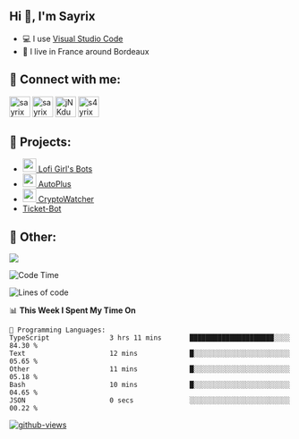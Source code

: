 ## Hi 👋, I'm Sayrix

- 💻 I use [Visual Studio Code](https://code.visualstudio.com/)
- 🥖 I live in France around Bordeaux

## 🔗 Connect with me:
<p align="left">
<a href="https://twitter.com/Sayrix_"><img src="https://i.imgur.com/zVwbWwf.png" alt="sayrix" width="37" height="37" /></a> 
<a href="https://www.youtube.com/c/sayrix"><img src="https://i.imgur.com/qZBU7AO.png" alt="sayrix" width="37"  height="37" /></a> 
<a href="https://discord.gg/VasYV6MEJy"><img src="https://i.imgur.com/nsVOefF.png" alt="jNKdusJ" width="37" height="37" /></a>
<a href="https://www.twitch.tv/s4yrix"><img src="https://i.imgur.com/0pAkilW.png" alt="s4yrix" width="37" height="37" /></a>
</p>

## 🚩 Projects:
- [<img src="https://cdn.discordapp.com/avatars/634818840542445580/c4602b4b2c327228e903ab6f99e059ed.png" width="24"/> Lofi Girl's Bots](https://bot.lofigirl.com)
- [<img src="https://autoplus.gg/autoplus.png" width="24"/> AutoPlus](https://autoplus.gg)
- [<img src="https://cdn.discordapp.com/avatars/956586999102472222/1f31a078427e78086c174921237ced67.png" width="24"/> CryptoWatcher](https://top.gg/bot/956586999102472222)
- [Ticket-Bot](https://github.com/Sayrix/ticket-bot)

## 📜 Other:

<img src="https://lanyard-profile-readme.vercel.app/api/629031362351071252">

<!--START_SECTION:waka-->
![Code Time](http://img.shields.io/badge/Code%20Time-1%2C610%20hrs%2028%20mins-blue)

![Lines of code](https://img.shields.io/badge/From%20Hello%20World%20I%27ve%20Written-305.0%20thousand%20lines%20of%20code-blue)

📊 **This Week I Spent My Time On** 

```text
💬 Programming Languages: 
TypeScript               3 hrs 11 mins       █████████████████████░░░░   84.30 % 
Text                     12 mins             █░░░░░░░░░░░░░░░░░░░░░░░░   05.65 % 
Other                    11 mins             █░░░░░░░░░░░░░░░░░░░░░░░░   05.18 % 
Bash                     10 mins             █░░░░░░░░░░░░░░░░░░░░░░░░   04.65 % 
JSON                     0 secs              ░░░░░░░░░░░░░░░░░░░░░░░░░   00.22 % 
```


<!--END_SECTION:waka-->

[![github-views](https://komarev.com/ghpvc/?username=sayrix&color=blue)](https://github.com/Sayrix)
